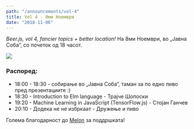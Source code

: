 ```yaml
---
path: "/announcements/vol-4"
title: Vol 4 - 8ми Ноември
date: "2018-11-06"
---
```


_Beer.js, vol 4, fancier topics + better location!_ На 8ми Ноември, во „Јавна Соба“, со почеток од 18 часот.

<img src="/images/vol4-cover.png" />

### Распоред:

* 18:00 - 18:30 - собирање во „Јавна Соба“, таман за по едно пиво пред презeнтациите :)
* 18:30 - Introduction to Elm language - Трајче Шопоски
* 19:20 - Machine Learning in JavaScript (TensorFlow.js) - Стојан Ганчев 
* 20:10 - Додека не не избркаат - Дружење и пиво

Голема благодарност до [Melon](https://melontech.com/) за поддршката!

